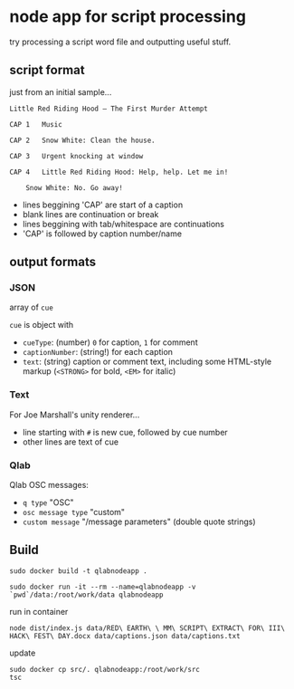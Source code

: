 # node app for script processing

try processing a script word file and outputting useful stuff.

## script format

just from an initial sample...
```
Little Red Riding Hood – The First Murder Attempt

CAP 1	Music

CAP 2	Snow White: Clean the house.

CAP 3	Urgent knocking at window
 
CAP 4	Little Red Riding Hood: Help, help. Let me in!

 	Snow White: No. Go away!
```

- lines beggining 'CAP' are start of a caption
- blank lines are continuation or break
- lines beggining with tab/whitespace are continuations
- 'CAP' is followed by caption number/name

## output formats

### JSON

array of `cue`

`cue` is object with 
- `cueType`: (number) `0` for caption, `1` for comment
- `captionNumber`: (string!) for each caption
- `text`: (string) caption or comment text, including some HTML-style markup (`<STRONG>` for bold, `<EM>` for italic)

### Text

For Joe Marshall's unity renderer...

- line starting with `#` is new cue, followed by cue number
- other lines are text of cue

### Qlab

Qlab OSC messages:
- `q type` "OSC"
- `osc message type` "custom"
- `custom message` "/message parameters" (double quote strings)

## Build

```
sudo docker build -t qlabnodeapp .
```
```
sudo docker run -it --rm --name=qlabnodeapp -v `pwd`/data:/root/work/data qlabnodeapp
```
run in container
```
node dist/index.js data/RED\ EARTH\ \ MM\ SCRIPT\ EXTRACT\ FOR\ III\ HACK\ FEST\ DAY.docx data/captions.json data/captions.txt
```
update
```
sudo docker cp src/. qlabnodeapp:/root/work/src
tsc
```

